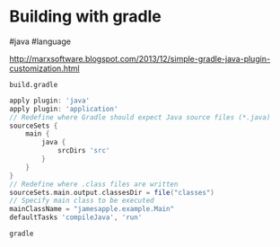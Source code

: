 # Building with gradle
#java #language 

http://marxsoftware.blogspot.com/2013/12/simple-gradle-java-plugin-customization.html

`build.gradle`

```groovy
apply plugin: 'java'
apply plugin: 'application'
// Redefine where Gradle should expect Java source files (*.java)
sourceSets {
    main {
        java {
            srcDirs 'src'
        }
    }
}
// Redefine where .class files are written
sourceSets.main.output.classesDir = file("classes")
// Specify main class to be executed
mainClassName = "jamesapple.example.Main"
defaultTasks 'compileJava', 'run'
```

`gradle`
